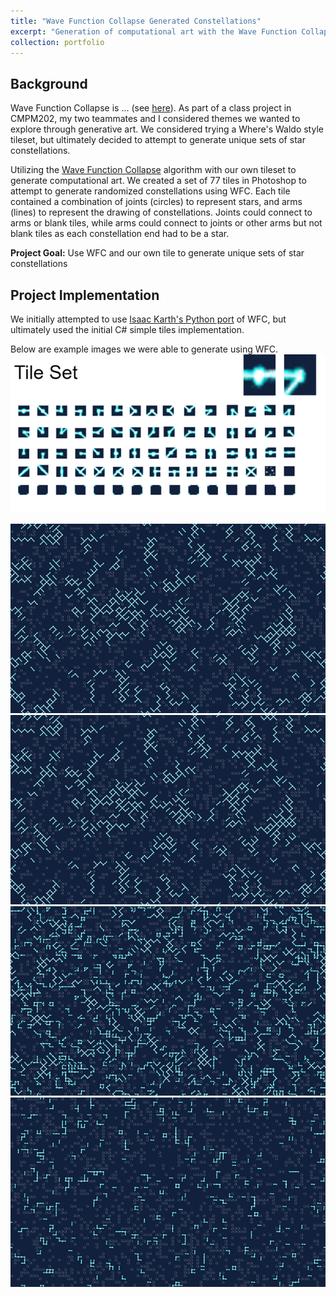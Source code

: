 ```yaml
---
title: "Wave Function Collapse Generated Constellations"
excerpt: "Generation of computational art with the Wave Function Collapse algorithm <br><br><img src='/images/wfc.png'>"
collection: portfolio
---
```


## Background
Wave Function Collapse is ... (see [here](https://github.com/mxgmn/WaveFunctionCollapse)). As part of a class project in CMPM202, my two teammates and I considered themes we wanted to explore through generative art. We considered trying a Where's Waldo style tileset, but ultimately decided to attempt to generate unique sets of star constellations. 

Utilizing the [Wave Function Collapse](https://github.com/mxgmn/WaveFunctionCollapse) algorithm with our own tileset to generate computational art. We created a set of 77 tiles in Photoshop to attempt to generate randomized constellations using WFC. Each tile contained a combination of joints (circles) to represent stars, and arms (lines) to represent the drawing of constellations. Joints could connect to arms or blank tiles, while arms could connect to joints or other arms but not blank tiles as each constellation end had to be a star.

**Project Goal:** Use WFC and our own tile to generate unique sets of star constellations

## Project Implementation

We initially attempted to use [Isaac Karth's Python port](https://github.com/ikarth/wfc_2019f) of WFC, but ultimately used the initial C# simple tiles implementation. 

Below are example images we were able to generate using WFC. 
<img src='/images/wfc2.png'>

<img src='/images/wfc.png'>

<img src='/images/wfc3.png'>

<img src='/images/wfc4.png'>

<img src='/images/wfc5.png'>
